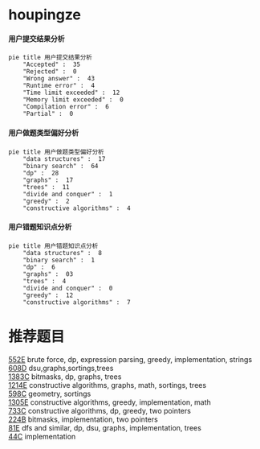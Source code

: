 # houpingze

<!-- tabs:start -->



#### **用户提交结果分析**

```mermaid
pie title 用户提交结果分析
    "Accepted" :  35
    "Rejected" :  0
    "Wrong answer" :  43
    "Runtime error" :  4
    "Time limit exceeded" :  12
    "Memory limit exceeded" :  0
    "Compilation error" :  6
    "Partial" :  0
```

#### **用户做题类型偏好分析**

```mermaid
pie title 用户做题类型偏好分析
    "data structures" :  17
    "binary search" :  64
    "dp" :  28
    "graphs" :  17
    "trees" :  11
    "divide and conquer" :  1
    "greedy" :  2
    "constructive algorithms" :  4
```
#### **用户错题知识点分析**

```mermaid
pie title 用户错题知识点分析
    "data structures" :  8
    "binary search" :  1
    "dp" :  6
    "graphs" :  03
    "trees" :  4
    "divide and conquer" :  0
    "greedy" :  12
    "constructive algorithms" :  7
```



<!-- tabs:end -->
# 推荐题目
[552E](https://codeforces.com/contest/552/problem/E)		brute force,
                        dp,
                        expression parsing,
                        greedy,
                        implementation,
                        strings		  
[608D](https://codeforces.com/contest/608/problem/D)		dsu,graphs,sortings,trees		  
[1383C](https://codeforces.com/contest/1383/problem/C)		bitmasks,
                        dp,
                        graphs,
                        trees		  
[1214E](https://codeforces.com/contest/1214/problem/E)		constructive algorithms,
                        graphs,
                        math,
                        sortings,
                        trees		  
[598C](https://codeforces.com/contest/598/problem/C)		geometry,
                        sortings		  
[1305E](https://codeforces.com/contest/1305/problem/E)		constructive algorithms,
                        greedy,
                        implementation,
                        math		  
[733C](https://codeforces.com/contest/733/problem/C)		constructive algorithms,
                        dp,
                        greedy,
                        two pointers		  
[224B](https://codeforces.com/contest/224/problem/B)		bitmasks,
                        implementation,
                        two pointers		  
[81E](https://codeforces.com/contest/81/problem/E)		dfs and similar,
                        dp,
                        dsu,
                        graphs,
                        implementation,
                        trees		  
[44C](https://codeforces.com/contest/44/problem/C)		implementation		  
